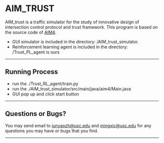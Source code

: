 # AIM_TRUST

AIM_trust is a traffic simulator for the study of innovative design of intersection control protocol and trust framework.
This program is based on the source code of [AIM4](http://www.cs.utexas.edu/~aim/).

- GUI simulator is included in the directory: /AIM_trust_simulator. 
- Reinforcement learning agent is included in the directory: /Trust_PL_agent is ours  
***********

## Running Process

- run the ./Trust_RL_agent/train.py
- run the ./AIM_trust_simulator/src/main/java/aim4/Main.java
- GUI pop up and click start button
***********

## Questions or Bugs?

You may send email to <junyaozh@usc.edu> and <mingxic@usc.edu> for any questions you may have or bugs that you find.
***********
